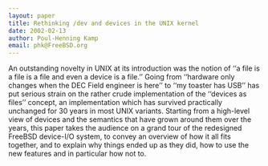 ```yaml
---
layout: paper
title: Rethinking /dev and devices in the UNIX kernel
date: 2002-02-13
author: Poul-Henning Kamp
email: phk@FreeBSD.org
---
```

An outstanding novelty in UNIX at its introduction was the notion
of ‘‘a file is a file is a file and even a device is a file.’’ Going
from ‘‘hardware only changes when the DEC Field engineer is here’’
to ‘‘my toaster has USB’’ has put serious strain on the rather crude
implementation of the ‘‘devices as files’’ concept, an implementation
which has survived practically unchanged for 30 years in most UNIX
variants. Starting from a high-level view of devices and the semantics
that have grown around them over the years, this paper takes the
audience on a grand tour of the redesigned FreeBSD device-I/O system,
to convey an overview of how it all fits together, and to explain
why things ended up as they did, how to use the new features and
in particular how not to.
